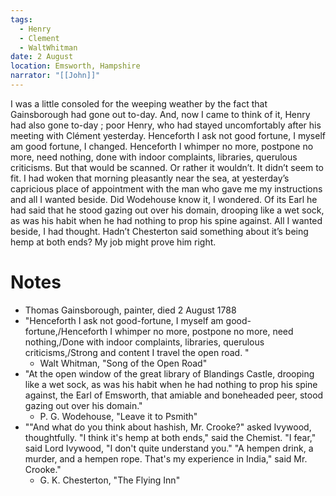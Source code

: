 ```yaml
---
tags:
  - Henry
  - Clement
  - WaltWhitman
date: 2 August
location: Emsworth, Hampshire
narrator: "[[John]]"
---
```

I was a little consoled for the weeping weather by the fact that Gainsborough had gone out to-day. And, now I came to think of it, Henry had also gone to-day ; poor Henry, who had stayed uncomfortably after his meeting with Clément yesterday. Henceforth I ask not good fortune, I myself am good fortune, I changed. Henceforth I whimper no more, postpone no more, need nothing, done with indoor complaints, libraries, querulous criticisms. But that would be scanned. Or rather it wouldn’t. It didn’t seem to fit. I had woken that morning pleasantly near the sea, at yesterday’s capricious place of appointment with the man who gave me my instructions and all I wanted beside. Did Wodehouse know it, I wondered. Of its Earl he had said that he stood gazing out over his domain, drooping like a wet sock, as was his habit when he had nothing to prop his spine against. All I wanted beside, I had thought. Hadn’t Chesterton said something about it’s being hemp at both ends? My job might prove him right.

# Notes
- Thomas Gainsborough, painter, died 2 August 1788
- "Henceforth I ask not good-fortune, I myself am good-fortune,/Henceforth I whimper no more, postpone no more, need nothing,/Done with indoor complaints, libraries, querulous criticisms,/Strong and content I travel the open road. "
	- Walt Whitman, "Song of the Open Road"
- "At the open window of the great library of Blandings Castle, drooping like a wet sock, as was his habit when he had nothing to prop his spine against, the Earl of Emsworth, that amiable and boneheaded peer, stood gazing out over his domain."
	- P. G. Wodehouse, "Leave it to Psmith"
- ""And what do you think about hashish, Mr. Crooke?" asked Ivywood, thoughtfully.
  "I think it's hemp at both ends," said the Chemist.
  "I fear," said Lord Ivywood, "I don't quite understand you."
  "A hempen drink, a murder, and a hempen rope. That's my experience in India," said Mr. Crooke."
	- G. K. Chesterton, "The Flying Inn"